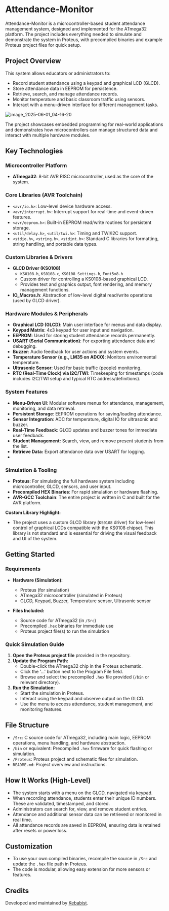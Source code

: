 # Attendance-Monitor

Attendance-Monitor is a microcontroller-based student attendance management system, designed and implemented for the ATmega32 platform. The project includes everything needed to simulate and demonstrate the system in Proteus, with precompiled binaries and example Proteus project files for quick setup.

## Project Overview

This system allows educators or administrators to:
- Record student attendance using a keypad and graphical LCD (GLCD).
- Store attendance data in EEPROM for persistence.
- Retrieve, search, and manage attendance records.
- Monitor temperature and basic classroom traffic using sensors.
- Interact with a menu-driven interface for different management tasks.

![image_2025-06-01_04-16-20](https://github.com/user-attachments/assets/3847aca8-517a-4c11-b703-3fcfa40abadc)

The project showcases embedded programming for real-world applications and demonstrates how microcontrollers can manage structured data and interact with multiple hardware modules.

## Key Technologies

### Microcontroller Platform
- **ATmega32**: 8-bit AVR RISC microcontroller, used as the core of the system.

### Core Libraries (AVR Toolchain)
- `<avr/io.h>`: Low-level device hardware access.
- `<avr/interrupt.h>`: Interrupt support for real-time and event-driven features.
- `<avr/eeprom.h>`: Built-in EEPROM read/write routines for persistent storage.
- `<util/delay.h>`, `<util/twi.h>`: Timing and TWI/I2C support.
- `<stdio.h>`, `<string.h>`, `<stdint.h>`: Standard C libraries for formatting, string handling, and portable data types.

### Custom Libraries & Drivers
- **GLCD Driver (KS0108)**
  - `KS0108.h`, `KS0108.c`, `KS0108_Settings.h`, `Font5x8.h`
  - Custom driver for controlling a KS0108-based graphical LCD.
  - Provides text and graphics output, font rendering, and memory management functions.
- **IO_Macros.h**: Abstraction of low-level digital read/write operations (used by GLCD driver).

### Hardware Modules & Peripherals
- **Graphical LCD (GLCD)**: Main user interface for menus and data display.
- **Keypad Matrix**: 4x3 keypad for user input and navigation.
- **EEPROM**: Used for storing student attendance records permanently.
- **USART (Serial Communication)**: For exporting attendance data and debugging.
- **Buzzer**: Audio feedback for user actions and system events.
- **Temperature Sensor (e.g., LM35 on ADC0)**: Monitors environmental temperature.
- **Ultrasonic Sensor**: Used for basic traffic (people) monitoring.
- **RTC (Real-Time Clock) via I2C/TWI**: Timekeeping for timestamps (code includes I2C/TWI setup and typical RTC address/definitions).

### System Features
- **Menu-Driven UI**: Modular software menus for attendance, management, monitoring, and data retrieval.
- **Persistent Storage**: EEPROM operations for saving/loading attendance.
- **Sensor Integration**: ADC for temperature, digital IO for ultrasonic and buzzer.
- **Real-Time Feedback**: GLCD updates and buzzer tones for immediate user feedback.
- **Student Management:** Search, view, and remove present students from the list.
- **Retrieve Data:** Export attendance data over USART for logging.
- 
### Simulation & Tooling
- **Proteus**: For simulating the full hardware system including microcontroller, GLCD, sensors, and user input.
- **Precompiled HEX Binaries**: For rapid simulation or hardware flashing.
- **AVR-GCC Toolchain**: The entire project is written in C and built for the AVR platform.

**Custom Library Highlight:**
- The project uses a custom GLCD library (`KS0108` driver) for low-level control of graphical LCDs compatible with the KS0108 chipset. This library is not standard and is essential for driving the visual feedback and UI of the system.

## Getting Started

### Requirements

- **Hardware (Simulation):**
  - Proteus (for simulation)
  - ATmega32 microcontroller (simulated in Proteus)
  - GLCD, Keypad, Buzzer, Temperature sensor, Ultrasonic sensor

- **Files Included:**
  - Source code for ATmega32 (in `/Src`)
  - Precompiled `.hex` binaries for immediate use
  - Proteus project file(s) to run the simulation

### Quick Simulation Guide

1. **Open the Proteus project file** provided in the repository.
2. **Update the Program Path:**
   - Double-click the ATmega32 chip in the Proteus schematic.
   - Click the '...' button next to the Program File field.
   - Browse and select the precompiled `.hex` file provided (`/bin` or relevant directory).
3. **Run the Simulation:**
   - Start the simulation in Proteus.
   - Interact using the keypad and observe output on the GLCD.
   - Use the menu to access attendance, student management, and monitoring features.

## File Structure

- `/Src`: C source code for ATmega32, including main logic, EEPROM operations, menu handling, and hardware abstraction.
- `/bin` or equivalent: Precompiled `.hex` firmware for quick flashing or simulation.
- `/Proteus`: Proteus project and schematic files for simulation.
- `README.md`: Project overview and instructions.

## How It Works (High-Level)

- The system starts with a menu on the GLCD, navigated via keypad.
- When recording attendance, students enter their unique ID numbers. These are validated, timestamped, and stored.
- Administrators can search for, view, and remove student entries.
- Attendance and additional sensor data can be retrieved or monitored in real time.
- All attendance records are saved in EEPROM, ensuring data is retained after resets or power loss.

## Customization

- To use your own compiled binaries, recompile the source in `/Src` and update the `.hex` file path in Proteus.
- The code is modular, allowing easy extension for more sensors or features.

## Credits

Developed and maintained by [Kebabist](https://github.com/Kebabist).
